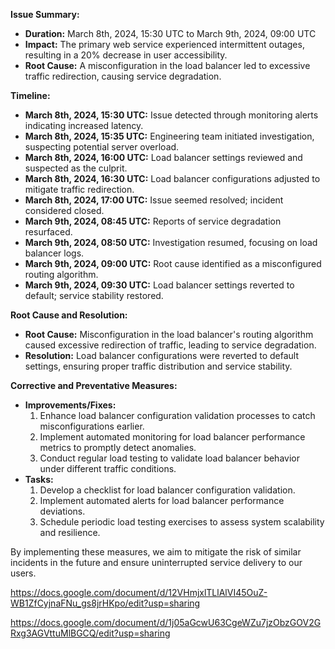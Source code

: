 **Issue Summary:**
- **Duration:** March 8th, 2024, 15:30 UTC to March 9th, 2024, 09:00 UTC
- **Impact:** The primary web service experienced intermittent outages, resulting in a 20% decrease in user accessibility.
- **Root Cause:** A misconfiguration in the load balancer led to excessive traffic redirection, causing service degradation.

**Timeline:**
- **March 8th, 2024, 15:30 UTC:** Issue detected through monitoring alerts indicating increased latency.
- **March 8th, 2024, 15:35 UTC:** Engineering team initiated investigation, suspecting potential server overload.
- **March 8th, 2024, 16:00 UTC:** Load balancer settings reviewed and suspected as the culprit.
- **March 8th, 2024, 16:30 UTC:** Load balancer configurations adjusted to mitigate traffic redirection.
- **March 8th, 2024, 17:00 UTC:** Issue seemed resolved; incident considered closed.
- **March 9th, 2024, 08:45 UTC:** Reports of service degradation resurfaced.
- **March 9th, 2024, 08:50 UTC:** Investigation resumed, focusing on load balancer logs.
- **March 9th, 2024, 09:00 UTC:** Root cause identified as a misconfigured routing algorithm.
- **March 9th, 2024, 09:30 UTC:** Load balancer settings reverted to default; service stability restored.

**Root Cause and Resolution:**
- **Root Cause:** Misconfiguration in the load balancer's routing algorithm caused excessive redirection of traffic, leading to service degradation.
- **Resolution:** Load balancer configurations were reverted to default settings, ensuring proper traffic distribution and service stability.

**Corrective and Preventative Measures:**
- **Improvements/Fixes:**
  1. Enhance load balancer configuration validation processes to catch misconfigurations earlier.
  2. Implement automated monitoring for load balancer performance metrics to promptly detect anomalies.
  3. Conduct regular load testing to validate load balancer behavior under different traffic conditions.
- **Tasks:**
  1. Develop a checklist for load balancer configuration validation.
  2. Implement automated alerts for load balancer performance deviations.
  3. Schedule periodic load testing exercises to assess system scalability and resilience.

By implementing these measures, we aim to mitigate the risk of similar incidents in the future and ensure uninterrupted service delivery to our users.

https://docs.google.com/document/d/12VHmjxlTLlAlVI45OuZ-WB1ZfCyjnaFNu_gs8jrHKpo/edit?usp=sharing

https://docs.google.com/document/d/1j05aGcwU63CgeWZu7jzObzGOV2GRxg3AGVttuMlBGCQ/edit?usp=sharing

